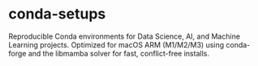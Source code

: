 # conda-setups
Reproducible Conda environments for Data Science, AI, and Machine Learning projects. Optimized for macOS ARM (M1/M2/M3) using conda-forge and the libmamba solver for fast, conflict-free installs.
